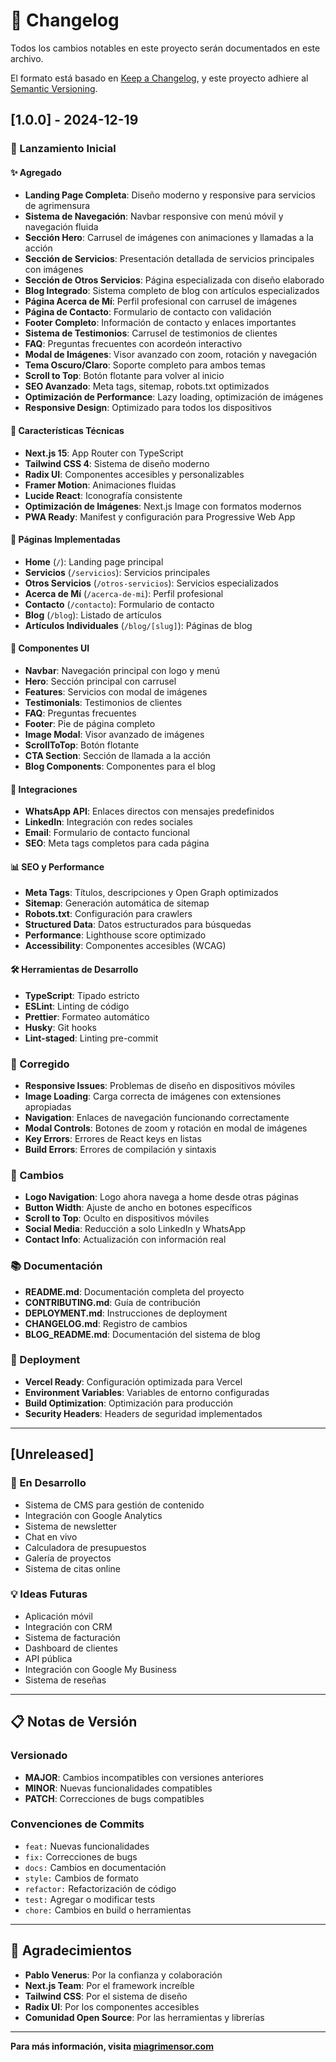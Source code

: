 # 📝 Changelog

Todos los cambios notables en este proyecto serán documentados en este archivo.

El formato está basado en [Keep a Changelog](https://keepachangelog.com/es-ES/1.0.0/),
y este proyecto adhiere al [Semantic Versioning](https://semver.org/spec/v2.0.0.html).

## [1.0.0] - 2024-12-19

### 🎉 Lanzamiento Inicial

#### ✨ Agregado
- **Landing Page Completa**: Diseño moderno y responsive para servicios de agrimensura
- **Sistema de Navegación**: Navbar responsive con menú móvil y navegación fluida
- **Sección Hero**: Carrusel de imágenes con animaciones y llamadas a la acción
- **Sección de Servicios**: Presentación detallada de servicios principales con imágenes
- **Sección de Otros Servicios**: Página especializada con diseño elaborado
- **Blog Integrado**: Sistema completo de blog con artículos especializados
- **Página Acerca de Mí**: Perfil profesional con carrusel de imágenes
- **Página de Contacto**: Formulario de contacto con validación
- **Footer Completo**: Información de contacto y enlaces importantes
- **Sistema de Testimonios**: Carrusel de testimonios de clientes
- **FAQ**: Preguntas frecuentes con acordeón interactivo
- **Modal de Imágenes**: Visor avanzado con zoom, rotación y navegación
- **Tema Oscuro/Claro**: Soporte completo para ambos temas
- **Scroll to Top**: Botón flotante para volver al inicio
- **SEO Avanzado**: Meta tags, sitemap, robots.txt optimizados
- **Optimización de Performance**: Lazy loading, optimización de imágenes
- **Responsive Design**: Optimizado para todos los dispositivos

#### 🔧 Características Técnicas
- **Next.js 15**: App Router con TypeScript
- **Tailwind CSS 4**: Sistema de diseño moderno
- **Radix UI**: Componentes accesibles y personalizables
- **Framer Motion**: Animaciones fluidas
- **Lucide React**: Iconografía consistente
- **Optimización de Imágenes**: Next.js Image con formatos modernos
- **PWA Ready**: Manifest y configuración para Progressive Web App

#### 📱 Páginas Implementadas
- **Home** (`/`): Landing page principal
- **Servicios** (`/servicios`): Servicios principales
- **Otros Servicios** (`/otros-servicios`): Servicios especializados
- **Acerca de Mí** (`/acerca-de-mi`): Perfil profesional
- **Contacto** (`/contacto`): Formulario de contacto
- **Blog** (`/blog`): Listado de artículos
- **Artículos Individuales** (`/blog/[slug]`): Páginas de blog

#### 🎨 Componentes UI
- **Navbar**: Navegación principal con logo y menú
- **Hero**: Sección principal con carrusel
- **Features**: Servicios con modal de imágenes
- **Testimonials**: Testimonios de clientes
- **FAQ**: Preguntas frecuentes
- **Footer**: Pie de página completo
- **Image Modal**: Visor avanzado de imágenes
- **ScrollToTop**: Botón flotante
- **CTA Section**: Sección de llamada a la acción
- **Blog Components**: Componentes para el blog

#### 🔗 Integraciones
- **WhatsApp API**: Enlaces directos con mensajes predefinidos
- **LinkedIn**: Integración con redes sociales
- **Email**: Formulario de contacto funcional
- **SEO**: Meta tags completos para cada página

#### 📊 SEO y Performance
- **Meta Tags**: Títulos, descripciones y Open Graph optimizados
- **Sitemap**: Generación automática de sitemap
- **Robots.txt**: Configuración para crawlers
- **Structured Data**: Datos estructurados para búsquedas
- **Performance**: Lighthouse score optimizado
- **Accessibility**: Componentes accesibles (WCAG)

#### 🛠️ Herramientas de Desarrollo
- **TypeScript**: Tipado estricto
- **ESLint**: Linting de código
- **Prettier**: Formateo automático
- **Husky**: Git hooks
- **Lint-staged**: Linting pre-commit

### 🐛 Corregido
- **Responsive Issues**: Problemas de diseño en dispositivos móviles
- **Image Loading**: Carga correcta de imágenes con extensiones apropiadas
- **Navigation**: Enlaces de navegación funcionando correctamente
- **Modal Controls**: Botones de zoom y rotación en modal de imágenes
- **Key Errors**: Errores de React keys en listas
- **Build Errors**: Errores de compilación y sintaxis

### 🔄 Cambios
- **Logo Navigation**: Logo ahora navega a home desde otras páginas
- **Button Width**: Ajuste de ancho en botones específicos
- **Scroll to Top**: Oculto en dispositivos móviles
- **Social Media**: Reducción a solo LinkedIn y WhatsApp
- **Contact Info**: Actualización con información real

### 📚 Documentación
- **README.md**: Documentación completa del proyecto
- **CONTRIBUTING.md**: Guía de contribución
- **DEPLOYMENT.md**: Instrucciones de deployment
- **CHANGELOG.md**: Registro de cambios
- **BLOG_README.md**: Documentación del sistema de blog

### 🚀 Deployment
- **Vercel Ready**: Configuración optimizada para Vercel
- **Environment Variables**: Variables de entorno configuradas
- **Build Optimization**: Optimización para producción
- **Security Headers**: Headers de seguridad implementados

---

## [Unreleased]

### 🚧 En Desarrollo
- Sistema de CMS para gestión de contenido
- Integración con Google Analytics
- Sistema de newsletter
- Chat en vivo
- Calculadora de presupuestos
- Galería de proyectos
- Sistema de citas online

### 💡 Ideas Futuras
- Aplicación móvil
- Integración con CRM
- Sistema de facturación
- Dashboard de clientes
- API pública
- Integración con Google My Business
- Sistema de reseñas

---

## 📋 Notas de Versión

### Versionado
- **MAJOR**: Cambios incompatibles con versiones anteriores
- **MINOR**: Nuevas funcionalidades compatibles
- **PATCH**: Correcciones de bugs compatibles

### Convenciones de Commits
- `feat:` Nuevas funcionalidades
- `fix:` Correcciones de bugs
- `docs:` Cambios en documentación
- `style:` Cambios de formato
- `refactor:` Refactorización de código
- `test:` Agregar o modificar tests
- `chore:` Cambios en build o herramientas

---

## 🙏 Agradecimientos

- **Pablo Venerus**: Por la confianza y colaboración
- **Next.js Team**: Por el framework increíble
- **Tailwind CSS**: Por el sistema de diseño
- **Radix UI**: Por los componentes accesibles
- **Comunidad Open Source**: Por las herramientas y librerías

---

**Para más información, visita [miagrimensor.com](https://miagrimensor.com)**
